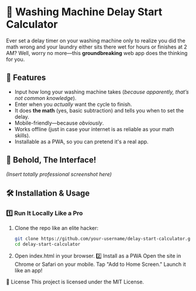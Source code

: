 # 🧼 Washing Machine Delay Start Calculator

Ever set a delay timer on your washing machine only to realize you did the math wrong and your laundry either sits there wet for hours or finishes at 2 AM? Well, worry no more—this **groundbreaking** web app does the thinking for you. 

## 🚀 Features
- Input how long your washing machine takes (*because apparently, that’s not common knowledge*).
- Enter when you *actually* want the cycle to finish.
- It does **the math** (yes, basic subtraction) and tells you when to set the delay.
- Mobile-friendly—because *obviously*.
- Works offline (just in case your internet is as reliable as your math skills).
- Installable as a PWA, so you can pretend it's a real app.

## 📸 Behold, The Interface!
*(Insert totally professional screenshot here)*

## 🛠 Installation & Usage
### 1️⃣ Run It Locally Like a Pro
1. Clone the repo like an elite hacker:
    ```sh
    git clone https://github.com/your-username/delay-start-calculator.git
    cd delay-start-calculator

2. Open index.html in your browser.
2️⃣ Install as a PWA
    Open the site in Chrome or Safari on your mobile.
    Tap "Add to Home Screen."
    Launch it like an app!

📝 License
This project is licensed under the MIT License.